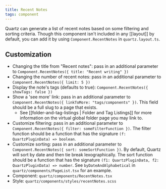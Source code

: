 ```yaml
---
title: Recent Notes
tags: component
---
```


Quartz can generate a list of recent notes based on some filtering and sorting criteria. Though this component isn't included in any [[layout]] by default, you can add it by using `Component.RecentNotes` in `quartz.layout.ts`.

## Customization

- Changing the title from "Recent notes": pass in an additional parameter to `Component.RecentNotes({ title: "Recent writing" })`
- Changing the number of recent notes: pass in an additional parameter to `Component.RecentNotes({ limit: 5 })`
- Display the note's tags (defaults to true): `Component.RecentNotes({ showTags: false })`
- Show a 'see more' link: pass in an additional parameter to `Component.RecentNotes({ linkToMore: "tags/components" })`. This field should be a full slug to a page that exists.
  - See [[folder-and-tag-listings | Folder and Tag Listings]] for more information on the virtual global folder page you may link to.
- Customize filtering: pass in an additional parameter to `Component.RecentNotes({ filter: someFilterFunction })`. The filter function should be a function that has the signature `(f: QuartzPluginData) => boolean`.
- Customize sorting: pass in an additional parameter to `Component.RecentNotes({ sort: someSortFunction })`. By default, Quartz will sort by date and then tie break lexographically. The sort function should be a function that has the signature `(f1: QuartzPluginData, f2: QuartzPluginData) => number`. See `byDateAndAlphabetical` in `quartz/components/PageList.tsx` for an example.
- Component: `quartz/components/RecentNotes.tsx`
- Style: `quartz/components/styles/recentNotes.scss`
